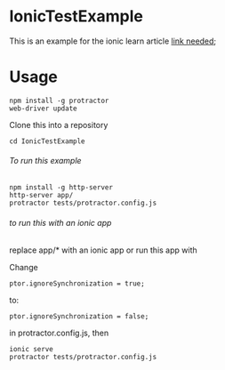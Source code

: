 IonicTestExample
================

This is an example for the ionic learn article [link needed]();

# Usage
~~~
npm install -g protractor
web-driver update
~~~


Clone this into a repository

~~~
cd IonicTestExample
~~~

###### *To run this example*
~~~
npm install -g http-server
http-server app/
protractor tests/protractor.config.js
~~~

###### *to run this with an ionic app*
replace app/* with an ionic app or run this app with 

Change
~~~
ptor.ignoreSynchronization = true;
~~~

to:

~~~
ptor.ignoreSynchronization = false;
~~~

in protractor.config.js, then 

~~~
ionic serve
protractor tests/protractor.config.js
~~~
